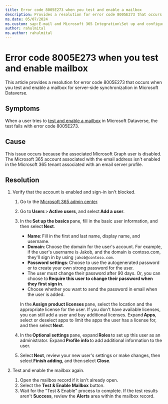 ```yaml
---
title: Error code 8005E273 when you test and enable a mailbox
description: Provides a resolution for error code 8005E273 that occurs when you test and enable a mailbox for server-side synchronization.
ms.date: 05/07/2024
ms.custom: sap:E-mail and Microsoft 365 Integration\Set up and configuration of server-side synchronization
author: rahulmital
ms.author: rahulmital
---
```

# Error code 8005E273 when you test and enable mailbox

This article provides a resolution for error code 8005E273 that occurs when you test and enable a mailbox for server-side synchronization in Microsoft Dataverse.

## Symptoms

When a user tries to [test and enable a mailbox](/power-platform/admin/connect-exchange-online#test-the-configuration-of-mailboxes) in Microsoft Dataverse, the test fails with error code 8005E273.

## Cause

This issue occurs because the associated Microsoft Graph user is disabled. The Microsoft 365 account associated with the email address isn't enabled in the Microsoft 365 tenant associated with an email server profile.

## Resolution

1. Verify that the account is enabled and sign-in isn't blocked.

   1. Go to the [Microsoft 365 admin center](https://admin.cloud.microsoft).

   1. Go to **Users** > **Active users**, and select **Add a user**.
   1. In the **Set up the basics** pane, fill in the basic user information, and then select **Next**.

       - **Name**: Fill in the first and last name, display name, and username.
       - **Domain**: Choose the domain for the user's account. For example, if the user's username is Jakob, and the domain is contoso.com, they'll sign in by using `jakob@contoso.com`.
       - **Password settings**: Choose to use the autogenerated password or to create your own strong password for the user.
       - The user must change their password after 90 days. Or, you can choose to **Require this user to change their password when they first sign in**.
       - Choose whether you want to send the password in email when the user is added.

      In the **Assign product licenses** pane, select the location and the appropriate license for the user. If you don't have available licenses, you can still add a user and buy additional licenses. Expand **Apps**, select or deselect apps to limit the apps the user has a license for, and then select **Next**.

   1. In the **Optional settings** pane, expand **Roles** to set up this user as an administrator. Expand **Profile info** to add additional information to the user.
   1. Select **Next**, review your new user's settings or make changes, then select **Finish adding**, and then select **Close**.

2. Test and enable the mailbox again.

    1. Open the mailbox record if it isn't already open.
    2. Select the **Test & Enable Mailbox** button.
    3. Wait for the "Test & Enable" process to complete. If the test results aren't **Success**, review the **Alerts** area within the mailbox record.
